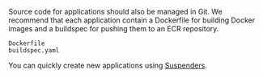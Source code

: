 Source code for applications should also be managed in Git. We recommend
that each application contain a Dockerfile for building Docker images
and a buildspec for pushing them to an ECR repository.

<div class="code panel pdl" style="border-width: 1px;">

<div class="codeContent panelContent pdl">

``` syntaxhighlighter-pre
Dockerfile
buildspec.yaml
```

</div>

</div>

<div class="confluence-information-macro confluence-information-macro-information">

<span class="aui-icon aui-icon-small aui-iconfont-info confluence-information-macro-icon"></span>

<div class="confluence-information-macro-body">

You can quickly create new applications using
[Suspenders](https://github.com/thoughtbot/suspenders).

</div>

</div>
